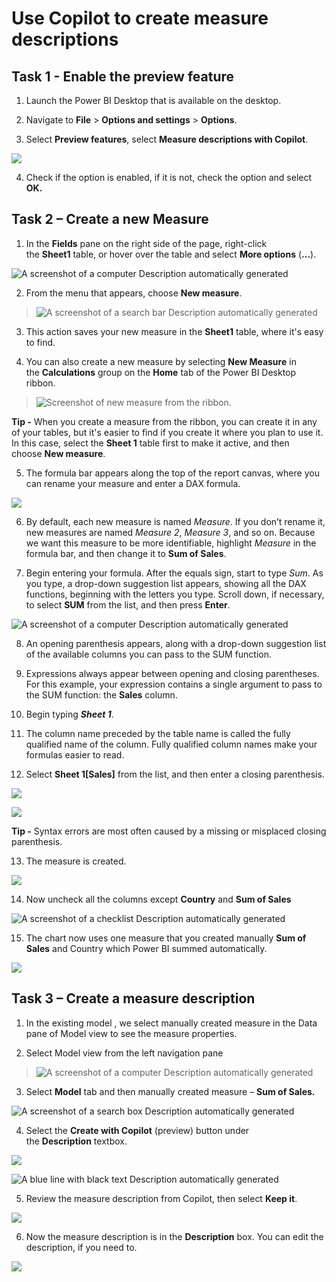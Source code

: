 # Use Copilot to create measure descriptions

## Task 1 - Enable the preview feature

1.  Launch the Power BI Desktop that is available on the desktop.

2.  Navigate to **File** \> **Options and settings** \> **Options**.

3.  Select **Preview features**, select **Measure descriptions with
    Copilot**.

![](./media/image1.png)

4.  Check if the option is enabled, if it is not, check the option and
    select **OK.**

## Task 2 – Create a new Measure

1.  In the **Fields** pane on the right side of the page, right-click
    the **Sheet1** table, or hover over the table and select **More
    options** (**...**).

![A screenshot of a computer Description automatically
generated](./media/image2.png)

2.  From the menu that appears, choose **New measure**.

> ![A screenshot of a search bar Description automatically
> generated](./media/image3.png)

3.  This action saves your new measure in the **Sheet1** table, where
    it's easy to find.

4.  You can also create a new measure by selecting **New Measure** in
    the **Calculations** group on the **Home** tab of the Power BI
    Desktop ribbon.

> ![Screenshot of new measure from the ribbon.](./media/image4.png)

**Tip -** When you create a measure from the ribbon, you can create it
in any of your tables, but it's easier to find if you create it where
you plan to use it. In this case, select the **Sheet 1** table first to
make it active, and then choose **New measure**.

5.  The formula bar appears along the top of the report canvas, where
    you can rename your measure and enter a DAX formula.

![](./media/image5.png)

6.  By default, each new measure is named *Measure*. If you don’t rename
    it, new measures are named *Measure 2*, *Measure 3*, and so on.
    Because we want this measure to be more identifiable,
    highlight *Measure* in the formula bar, and then change it to **Sum
    of Sales**.

7.  Begin entering your formula. After the equals sign, start to
    type *Sum*. As you type, a drop-down suggestion list appears,
    showing all the DAX functions, beginning with the letters you type.
    Scroll down, if necessary, to select **SUM** from the list, and then
    press **Enter**.

![A screenshot of a computer Description automatically
generated](./media/image6.png)

8.  An opening parenthesis appears, along with a drop-down suggestion
    list of the available columns you can pass to the SUM function.

9.  Expressions always appear between opening and closing parentheses.
    For this example, your expression contains a single argument to pass
    to the SUM function: the **Sales** column.

10. Begin typing ***Sheet 1***.

11. The column name preceded by the table name is called the fully
    qualified name of the column. Fully qualified column names make your
    formulas easier to read.

12. Select **Sheet 1\[Sales\]** from the list, and then enter a closing
    parenthesis.

![](./media/image7.png)

![](./media/image8.png)

**Tip -** Syntax errors are most often caused by a missing or misplaced
closing parenthesis.

13. The measure is created.

![](./media/image9.png)

14. Now uncheck all the columns except **Country** and **Sum of Sales**

![A screenshot of a checklist Description automatically
generated](./media/image10.png)

15. The chart now uses one measure that you created manually **Sum of
    Sales** and Country which Power BI summed automatically.

![](./media/image11.png)

## Task 3 – Create a measure description

1.  In the existing model , we select manually created measure in the
    Data pane of Model view to see the measure properties.

2.  Select Model view from the left navigation pane

> ![A screenshot of a computer Description automatically
> generated](./media/image12.png)

3.  Select **Model** tab and then manually created measure – **Sum of
    Sales.**

![A screenshot of a search box Description automatically
generated](./media/image13.png)

4.  Select the **Create with Copilot** (preview) button under
    the **Description** textbox.

![](./media/image14.png)

![A blue line with black text Description automatically
generated](./media/image15.png)

5.  Review the measure description from Copilot, then select **Keep
    it**.

![](./media/image16.png)

6.  Now the measure description is in the **Description** box. You can
    edit the description, if you need to.

![](./media/image17.png)
